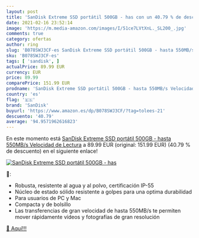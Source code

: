 ```yaml
---
layout: post
title: 'SanDisk Extreme SSD portátil 500GB - has con un 40.79 % de descuento'
date: 2021-02-16 23:52:14
image: 'https://m.media-amazon.com/images/I/51ce7LVtXnL._SL200_.jpg'
comments: true
category: ofertas
author: ring
slug: 'B078SWJ3CF-es SanDisk Extreme SSD portátil 500GB - hasta 550MB/s...'
sku: 'B078SWJ3CF-es'
tags: [ 'sandisk', ]
actualPrice: 89.99 EUR
currency: EUR
price: 89.99
comparePrice: 151.99 EUR
prodname: 'SanDisk Extreme SSD portátil 500GB - hasta 550MB/s Velocidad de Lectura'
country: 'es'
flag: '🇪🇸'
brand: 'SanDisk'
buyurl: 'https://www.amazon.es/dp/B078SWJ3CF/?tag=tolees-21'
descuento: '40.79'
average: '94.9571962616823'
---
```


En este momento está [SanDisk Extreme SSD portátil 500GB - hasta 550MB/s Velocidad de Lectura](https://www.amazon.es/dp/B078SWJ3CF/?tag=tolees-21) a 89.99 EUR (original: 151.99 EUR) (40.79 %  de descuento) en el siguiente enlace!

[![SanDisk Extreme SSD portátil 500GB - has](https://m.media-amazon.com/images/I/51ce7LVtXnL._SL200_.jpg)](https://www.amazon.es/dp/B078SWJ3CF/?tag=tolees-21)

🔎:

- Robusta, resistente al agua y al polvo, certificación IP-55
- Núcleo de estado sólido resistente a golpes para una optima durabilidad
- Para usuarios de PC y Mac
- Compacta y de bolsillo
- Las transferencias de gran velocidad de hasta 550MB/s te permiten mover rápidamente vídeos y fotografías de gran resolución

[🛒 Aquí!!!](https://www.amazon.es/dp/B078SWJ3CF/?tag=tolees-21)
